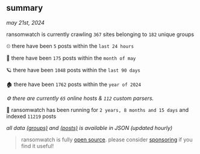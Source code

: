
## summary
_may 21st, 2024_

ransomwatch is currently crawling `367` sites belonging to `182` unique groups

⏲ there have been `5` posts within the `last 24 hours`

🦈 there have been `175` posts within the `month of may`

🪐 there have been `1048` posts within the `last 90 days`

🏚 there have been `1762` posts within the `year of 2024`

_⚙️ there are currently `65` online hosts & `112` custom parsers._

🦕 ransomwatch has been running for `2 years, 8 months and 15 days` and indexed `11219` posts

_all data  [(groups)](http://ransomwhat.telemetry.ltd/groups) and [(posts)](http://ransomwhat.telemetry.ltd/posts) is available in JSON (updated hourly)_

> ransomwatch is fully [open source](https://github.com/joshhighet/ransomwatch#ransomwatch--). please consider [sponsoring](https://github.com/sponsors/joshhighet) if you find it useful!
